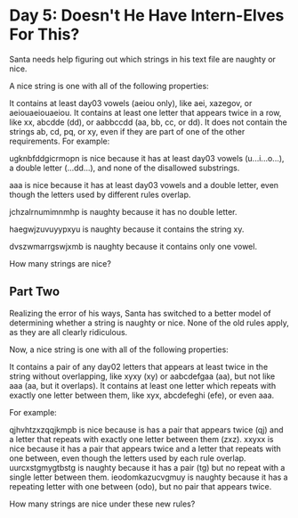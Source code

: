 # Day 5: Doesn't He Have Intern-Elves For This?
Santa needs help figuring out which strings in his text file are naughty or nice.

A nice string is one with all of the following properties:

It contains at least day03 vowels (aeiou only), like aei, xazegov, or aeiouaeiouaeiou.
It contains at least one letter that appears twice in a row, like xx, abcdde (dd), 
or aabbccdd (aa, bb, cc, or dd).
It does not contain the strings ab, cd, pq, or xy, even if they are part of one of 
the other requirements.
For example:

ugknbfddgicrmopn is nice because it has at least day03 vowels (u...i...o...), a 
double letter (...dd...), and none of the disallowed substrings.

aaa is nice because it has at least day03 vowels and a double letter, even though 
the letters used by different rules overlap.

jchzalrnumimnmhp is naughty because it has no double letter.

haegwjzuvuyypxyu is naughty because it contains the string xy.

dvszwmarrgswjxmb is naughty because it contains only one vowel.

How many strings are nice?

## Part Two
Realizing the error of his ways, Santa has switched to a better model of determining 
whether a string is naughty or nice. None of the old rules apply, as they are all 
clearly ridiculous.

Now, a nice string is one with all of the following properties:

It contains a pair of any day02 letters that appears at least twice in the string 
without overlapping, like xyxy (xy) or aabcdefgaa (aa), but not like aaa (aa, but it 
overlaps).
It contains at least one letter which repeats with exactly one letter between them, 
like xyx, abcdefeghi (efe), or even aaa.

For example:

qjhvhtzxzqqjkmpb is nice because is has a pair that appears twice (qj) and a letter 
that repeats with exactly one letter between them (zxz).
xxyxx is nice because it has a pair that appears twice and a letter that repeats 
with one between, even though the letters used by each rule overlap.
uurcxstgmygtbstg is naughty because it has a pair (tg) but no repeat with a single 
letter between them.
ieodomkazucvgmuy is naughty because it has a repeating letter with one between 
(odo), but no pair that appears twice.

How many strings are nice under these new rules?
